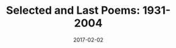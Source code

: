 ---
date: 2017-02-02
dateYear: 2017
isbn: 9780141392318
title: "Selected and Last Poems: 1931-2004"
subtitle: 
description: "This selection brings together the most beautiful and powerful of Czeslaw Milosz's poems, spanning his writing life. In verses such as 'Café' he considers the upheaval, revolutions and two world wars that he had witnessed, while 'My Faithful Mother Tongue' reflects the loyalty he felt to his native Polish language. He also remembers his schooldays in 'The World', and in 'Bypassing Rue Descartes' recalls the Paris streets of his student years, displaying both tenderness and tough-minded fury towards those who shaped his experiences. Writing not about abstract emotions, but about the horrors and beauty that he directly observed, Milosz opens our eyes to the joy-bringing potential of the poetry to which he gave his life. Winner of the Nobel Prize for Literature."
cover: cover-czeslaw-milosz-selected-and-last-poems.jpeg
coverGoogle: https://books.google.com/books/content?id=dcM1DgAAQBAJ&printsec=frontcover&img=1&zoom=1&source=gbs_api
pageCount: 414
authors: Czeslaw Milosz
publishers: Penguin UK
published: 2017-05-04
publishedYear: 2017
shelves:
- fiction
portfolioFeature: true
---